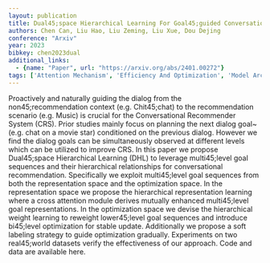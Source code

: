 ```yaml
---
layout: publication
title: Dual45;space Hierarchical Learning For Goal45;guided Conversational Recommendation
authors: Chen Can, Liu Hao, Liu Zeming, Liu Xue, Dou Dejing
conference: "Arxiv"
year: 2023
bibkey: chen2023dual
additional_links:
  - {name: "Paper", url: "https://arxiv.org/abs/2401.00272"}
tags: ['Attention Mechanism', 'Efficiency And Optimization', 'Model Architecture', 'RAG', 'Reinforcement Learning']
---
```

Proactively and naturally guiding the dialog from the non45;recommendation context (e.g. Chit45;chat) to the recommendation scenario (e.g. Music) is crucial for the Conversational Recommender System (CRS). Prior studies mainly focus on planning the next dialog goal~(e.g. chat on a movie star) conditioned on the previous dialog. However we find the dialog goals can be simultaneously observed at different levels which can be utilized to improve CRS. In this paper we propose Dual45;space Hierarchical Learning (DHL) to leverage multi45;level goal sequences and their hierarchical relationships for conversational recommendation. Specifically we exploit multi45;level goal sequences from both the representation space and the optimization space. In the representation space we propose the hierarchical representation learning where a cross attention module derives mutually enhanced multi45;level goal representations. In the optimization space we devise the hierarchical weight learning to reweight lower45;level goal sequences and introduce bi45;level optimization for stable update. Additionally we propose a soft labeling strategy to guide optimization gradually. Experiments on two real45;world datasets verify the effectiveness of our approach. Code and data are available here.
